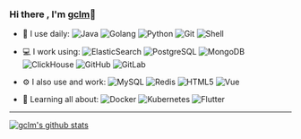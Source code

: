 ### Hi there , I'm [gclm](https://github.com/gclm)👋

<!-- **gclm/gclm** is a ✨ _special_ ✨ repository because its `README.md` (this file) appears on your GitHub profile. -->

<!-- - 🏢 I'm currently working at **sangfor. Ltd.** -->
- 🚀 I use daily:
  ![Java](https://img.shields.io/badge/-Java-blue?style=plastic&logo=java)
  ![Golang](https://img.shields.io/badge/-Golang-red?style=plastic&logo=go)
  ![Python](https://img.shields.io/badge/-Python-8fcfd1?style=plastic&logo=Python)
  ![Git](https://img.shields.io/badge/-Git-black?style=plastic&logo=git)
  ![Shell](https://img.shields.io/badge/-Shell-blasck?style=plastic&logo=Shell)

- 💻 I work using:
  ![ElasticSearch](https://img.shields.io/badge/-ElasticSearch-3b2e5a?style=plastic&logo=elastic)
  ![PostgreSQL](https://img.shields.io/badge/-PostgreSQL-white?style=plastic&logo=postgresql)
  ![MongoDB](https://img.shields.io/badge/-MongoDB-black?style=plastic&logo=mongodb)
  ![ClickHouse](https://img.shields.io/badge/ClickHouse-232F3E?style=plastic&logo=ClickHouse)
  ![GitHub](https://img.shields.io/badge/-GitHub-181717?style=plastic&logo=github)
  ![GitLab](https://img.shields.io/badge/-GitLab-FCA121?style=plastic&logo=gitlab)

- ⚙️ I also use and work: 
  ![MySQL](https://img.shields.io/badge/-MySQL-white?style=plastic&logo=mysql)
  ![Redis](https://img.shields.io/badge/-Redis-6933FF?style=plastic&logo=redis)
  ![HTML5](https://img.shields.io/badge/-HTML5-E34F26?style=plastic&logo=html5&logoColor=white)
  ![Vue](https://img.shields.io/badge/-Vue.js-35495E?style=plastic&logo=vue.js)
<!--   ![CSS3](https://img.shields.io/badge/-CSS3-1572B6?style=plastic&logo=css3) -->
<!--   ![Bootstrap](https://img.shields.io/badge/-Bootstrap-563D7C?style=plastic&logo=bootstrap) -->
- 🌱 Learning all about:
  ![Docker](https://img.shields.io/badge/-Docker-black?style=plastic&logo=docker)
  ![Kubernetes](https://img.shields.io/badge/-Kubernetes-c7b198?style=plastic&logo=Kubernetes)
  ![Flutter](https://img.shields.io/badge/-Flutter-E10098?style=plastic&logo=flutter)
  
<!-- - ⚡️ Fun fact: eat -->

***

[![gclm's github stats](https://github-readme-stats.vercel.app/api?username=gclm&count_private=true&show_icons=true&title_color=00adb5&text_color=3d84a8&icon_color=00adb5)](https://github.com/gclm)



<!--START_SECTION:waka-->
<!--END_SECTION:waka-->




